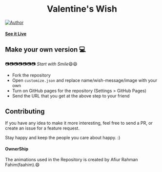 <h1 align="center">
    Valentine's Wish
</h1>

[![Author](https://img.shields.io/badge/author-GovindCodes-green)](https://github.com/J-12w/ValentineWish.git)


#### [See it Live](https://github.com/J-12w/My-Valentine.git)

## Make your own version :computer:

:camera::camera::camera::camera::camera::camera::camera:
*Start with Smile*:smile::smile:

* Fork the repository
* Open `customize.json` and replace name/wish-message/image with your own
* Turn on GitHub pages for the repository (Settings > GitHub Pages)
* Send the URL that you get at the above step to your friend


## Contributing

If you have any idea to make it more interesting, feel free to send a PR, or create an issue for a feature request.

Stay happy and keep the people you care about happy. :)

#### OwnerShip
 The animations used in the Repository is created by Afiur Rahman Fahim(faahim).:smile:
